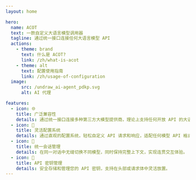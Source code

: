 ```yaml
---
layout: home

hero:
  name: ACOT
  text: 一款自定义大语言模型调用器
  tagline: 通过统一接口连接任何大语言模型 API
  actions:
    - theme: brand
      text: 什么是 ACOT?
      link: /zh/what-is-acot
    - theme: alt
      text: 配置使用指南
      link: /zh/usage-of-configuration
  image:
      src: /undraw_ai-agent_pdkp.svg
      alt: AI 代理

features:
  - icon: 🌐
    title: 广泛兼容性
    details: 通过统一接口连接多种第三方大模型提供商，理论上支持任何开放 API 的大语言模型。
  - icon: 🔄
    title: 灵活配置系统
    details: 通过直观的配置系统，轻松自定义 API 请求和响应，适配任何模型 API 格式。
  - icon: 💬
    title: 统一会话管理
    details: 在同一对话中无缝切换不同模型，同时保持完整上下文，实现连贯交互体验。
  - icon: 🔑
    title: API 密钥管理
    details: 安全存储和管理您的 API 密钥，支持在头部或请求体中灵活放置。
---
```

